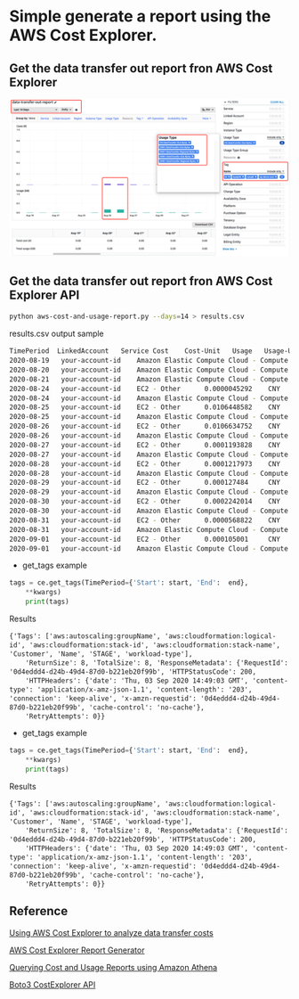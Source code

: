 # Simple generate a report using the AWS Cost Explorer.

## Get the data transfer out report fron AWS Cost Explorer

![data-transfer-out-report](media/data-transfer-out-report.png)

## Get the data transfer out report fron AWS Cost Explorer API
```bash
python aws-cost-and-usage-report.py --days=14 > results.csv
```

results.csv output sample

```bash
TimePeriod  LinkedAccount   Service Cost    Cost-Unit   Usage   Usage-Unit  Estimated
2020-08-19   your-account-id    Amazon Elastic Compute Cloud - Compute   0.0040055354    CNY     0.0042931782    GB      True
2020-08-20   your-account-id    Amazon Elastic Compute Cloud - Compute   0.0002919752    CNY     0.0003129422    GB      True
2020-08-21   your-account-id    Amazon Elastic Compute Cloud - Compute   0.0006365276    CNY     0.0006822375    GB      True
2020-08-24   your-account-id    EC2 - Other      0.0000045292    CNY     0.000067601     GB      True
2020-08-24   your-account-id    Amazon Elastic Compute Cloud - Compute   0.0044711048    CNY     0.0047921809    GB      True
2020-08-25   your-account-id    EC2 - Other      0.0106448582    CNY     0.158878485     GB      True
2020-08-25   your-account-id    Amazon Elastic Compute Cloud - Compute   0.0086245605    CNY     0.0092439016    GB      True
2020-08-26   your-account-id    EC2 - Other      0.0106634752    CNY     0.1591563449    GB      True
2020-08-26   your-account-id    Amazon Elastic Compute Cloud - Compute   0.0049693036    CNY     0.0053261558    GB      True
2020-08-27   your-account-id    EC2 - Other      0.0001193828    CNY     0.0017818361    GB      True
2020-08-27   your-account-id    Amazon Elastic Compute Cloud - Compute   0.0069894375    CNY     0.0074913585    GB      True
2020-08-28   your-account-id    EC2 - Other      0.0001217973    CNY     0.0018178656    GB      True
2020-08-28   your-account-id    Amazon Elastic Compute Cloud - Compute   0.0023326291    CNY     0.0025001382    GB      True
2020-08-29   your-account-id    EC2 - Other      0.000127484     CNY     0.0019027473    GB      True
2020-08-29   your-account-id    Amazon Elastic Compute Cloud - Compute   0.0101656242    CNY     0.0108956314    GB      True
2020-08-30   your-account-id    EC2 - Other      0.0002242014    CNY     0.003346283     GB      True
2020-08-30   your-account-id    Amazon Elastic Compute Cloud - Compute   0.0056153003    CNY     0.0060185428    GB      True
2020-08-31   your-account-id    EC2 - Other      0.0000568822    CNY     0.0008489911    GB      True
2020-08-31   your-account-id    Amazon Elastic Compute Cloud - Compute   0.0063176741    CNY     0.0067713548    GB      True
2020-09-01   your-account-id    EC2 - Other      0.000105001     CNY     0.0015671746    GB      True
2020-09-01   your-account-id    Amazon Elastic Compute Cloud - Compute   0.002173082     CNY     0.0023291337    GB      True
```

- get_tags example
```python
tags = ce.get_tags(TimePeriod={'Start': start, 'End':  end},
    **kwargs)
    print(tags)
```

Results
```
{'Tags': ['aws:autoscaling:groupName', 'aws:cloudformation:logical-id', 'aws:cloudformation:stack-id', 'aws:cloudformation:stack-name', 'Customer', 'Name', 'STAGE', 'workload-type'], 
    'ReturnSize': 8, 'TotalSize': 8, 'ResponseMetadata': {'RequestId': '0d4eddd4-d24b-49d4-87d0-b221eb20f99b', 'HTTPStatusCode': 200, 
    'HTTPHeaders': {'date': 'Thu, 03 Sep 2020 14:49:03 GMT', 'content-type': 'application/x-amz-json-1.1', 'content-length': '203', 'connection': 'keep-alive', 'x-amzn-requestid': '0d4eddd4-d24b-49d4-87d0-b221eb20f99b', 'cache-control': 'no-cache'}, 
    'RetryAttempts': 0}}
```

- get_tags example
```python
tags = ce.get_tags(TimePeriod={'Start': start, 'End':  end},
    **kwargs)
    print(tags)
```

Results
```
{'Tags': ['aws:autoscaling:groupName', 'aws:cloudformation:logical-id', 'aws:cloudformation:stack-id', 'aws:cloudformation:stack-name', 'Customer', 'Name', 'STAGE', 'workload-type'], 
    'ReturnSize': 8, 'TotalSize': 8, 'ResponseMetadata': {'RequestId': '0d4eddd4-d24b-49d4-87d0-b221eb20f99b', 'HTTPStatusCode': 200, 
    'HTTPHeaders': {'date': 'Thu, 03 Sep 2020 14:49:03 GMT', 'content-type': 'application/x-amz-json-1.1', 'content-length': '203', 'connection': 'keep-alive', 'x-amzn-requestid': '0d4eddd4-d24b-49d4-87d0-b221eb20f99b', 'cache-control': 'no-cache'}, 
    'RetryAttempts': 0}}
```

## Reference
[Using AWS Cost Explorer to analyze data transfer costs](https://aws.amazon.com/blogs/mt/using-aws-cost-explorer-to-analyze-data-transfer-costs/)

[AWS Cost Explorer Report Generator](https://github.com/aws-samples/aws-cost-explorer-report)

[Querying Cost and Usage Reports using Amazon Athena](https://docs.aws.amazon.com/cur/latest/userguide/cur-query-athena.html)

[Boto3 CostExplorer API](https://boto3.amazonaws.com/v1/documentation/api/latest/reference/services/ce.html)